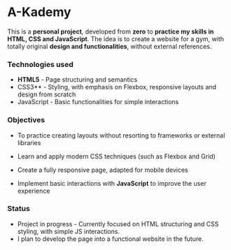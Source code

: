 # A-Kademy

This is a **personal project**, developed from **zero** to **practice my skills in HTML, CSS and JavaScript**. The idea is to create a website for a gym, with totally original **design and functionalities**, without external references.

### Technologies used

- **HTML5** - Page structuring and semantics
- CSS3** - Styling, with emphasis on Flexbox, responsive layouts and design from scratch
- JavaScript - Basic functionalities for simple interactions

### Objectives

- To practice creating layouts without resorting to frameworks or external libraries
- Learn and apply modern CSS techniques (such as Flexbox and Grid)
- Create a fully responsive page, adapted for mobile devices

- Implement basic interactions with **JavaScript** to improve the user experience

### Status

- Project in progress - Currently focused on HTML structuring and CSS styling, with simple JS interactions.
- I plan to develop the page into a functional website in the future.